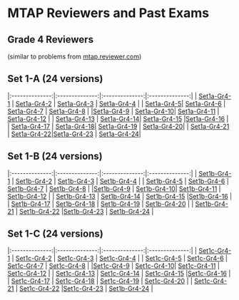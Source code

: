 # MTAP Reviewers and Past Exams
## Grade 4 Reviewers
(similar to problems from [mtap.reviewer.com](http://mtapreviewer.com/2014/02/27/grade-4-mtap-sample-problem-set-1/))


## Set 1-A (24 versions)

|:--------------:|:--------------:|:--------------:|:--------------:|
| [Set1a-Gr4-1](https://justineuro.github.io/mtap/gr4-1/mtapGr4RevSet1-2017-11-23-1.html) | [Set1a-Gr4-2](https://justineuro.github.io/mtap/gr4-1/mtapGr4RevSet1-2017-11-23-2.html) | [Set1a-Gr4-3](https://justineuro.github.io/mtap/gr4-1/mtapGr4RevSet1-2017-11-23-3.html) | [Set1a-Gr4-4](https://justineuro.github.io/mtap/gr4-1/mtapGr4RevSet1-2017-11-23-4.html) |
| [Set1a-Gr4-5](https://justineuro.github.io/mtap/gr4-1/mtapGr4RevSet1-2017-11-23-5.html)| [Set1a-Gr4-6](https://justineuro.github.io/mtap/gr4-1/mtapGr4RevSet1-2017-11-23-6.html)  | [Set1a-Gr4-7](https://justineuro.github.io/mtap/gr4-1/mtapGr4RevSet1-2017-11-23-7.html) | [Set1a-Gr4-8](https://justineuro.github.io/mtap/gr4-1/mtapGr4RevSet1-2017-11-23-8.html) |
|[Set1a-Gr4-9](https://justineuro.github.io/mtap/gr4-1/mtapGr4RevSet1-2017-11-23-9.html) | [Set1a-Gr4-10](https://justineuro.github.io/mtap/gr4-1/mtapGr4RevSet1-2017-11-23-10.html)| [Set1a-Gr4-11](https://justineuro.github.io/mtap/gr4-1/mtapGr4RevSet1-2017-11-23-11.html)  | [Set1a-Gr4-12](https://justineuro.github.io/mtap/gr4-1/mtapGr4RevSet1-2017-11-23-12.html) |
| [Set1a-Gr4-13](https://justineuro.github.io/mtap/gr4-1/mtapGr4RevSet1-2017-11-23-13.html) | [Set1a-Gr4-14](https://justineuro.github.io/mtap/gr4-1/mtapGr4RevSet1-2017-11-23-14.html)| [Set1a-Gr4-15](https://justineuro.github.io/mtap/gr4-1/mtapGr4RevSet1-2017-11-23-15.html) |[Set1a-Gr4-16](https://justineuro.github.io/mtap/gr4-1/mtapGr4RevSet1-2017-11-23-16.html) | 
| [Set1a-Gr4-17](https://justineuro.github.io/mtap/gr4-1/mtapGr4RevSet1-2017-11-23-17.html) | [Set1a-Gr4-18](https://justineuro.github.io/mtap/gr4-1/mtapGr4RevSet1-2017-11-23-18.html)| [Set1a-Gr4-19](https://justineuro.github.io/mtap/gr4-1/mtapGr4RevSet1-2017-11-23-19.html) | [Set1a-Gr4-20](https://justineuro.github.io/mtap/gr4-1/mtapGr4RevSet1-2017-11-23-20.html)| 
| [Set1a-Gr4-21](https://justineuro.github.io/mtap/gr4-1/mtapGr4RevSet1-2017-11-23-21.html) | [Set1a-Gr4-22](https://justineuro.github.io/mtap/gr4-1/mtapGr4RevSet1-2017-11-23-22.html)|[Set1a-Gr4-23](https://justineuro.github.io/mtap/gr4-1/mtapGr4RevSet1-2017-11-23-23.html) | 
[Set1a-Gr4-24](https://justineuro.github.io/mtap/gr4-1/mtapGr4RevSet1-2017-11-23-24.html)|



## Set 1-B (24 versions)

|:--------------:|:--------------:|:--------------:|:--------------:|
| [Set1b-Gr4-1](https://justineuro.github.io/mtap/gr4-2/mtapGr4RevSet1-2017-11-24-1.html) | [Set1b-Gr4-2](https://justineuro.github.io/mtap/gr4-2/mtapGr4RevSet1-2017-11-24-2.html) | [Set1b-Gr4-3](https://justineuro.github.io/mtap/gr4-2/mtapGr4RevSet1-2017-11-24-3.html) | [Set1b-Gr4-4](https://justineuro.github.io/mtap/gr4-2/mtapGr4RevSet1-2017-11-24-4.html) | 
| [Set1b-Gr4-5](https://justineuro.github.io/mtap/gr4-2/mtapGr4RevSet1-2017-11-24-5.html) | [Set1b-Gr4-6](https://justineuro.github.io/mtap/gr4-2/mtapGr4RevSet1-2017-11-24-6.html) | [Set1b-Gr4-7](https://justineuro.github.io/mtap/gr4-2/mtapGr4RevSet1-2017-11-24-7.html) | [Set1b-Gr4-8](https://justineuro.github.io/mtap/gr4-2/mtapGr4RevSet1-2017-11-24-8.html) |
|[Set1b-Gr4-9](https://justineuro.github.io/mtap/gr4-2/mtapGr4RevSet1-2017-11-24-9.html) | [Set1b-Gr4-10](https://justineuro.github.io/mtap/gr4-2/mtapGr4RevSet1-2017-11-24-10.html)| [Set1b-Gr4-11](https://justineuro.github.io/mtap/gr4-2/mtapGr4RevSet1-2017-11-24-11.html) | [Set1b-Gr4-12](https://justineuro.github.io/mtap/gr4-2/mtapGr4RevSet1-2017-11-24-12.html) | 
| [Set1b-Gr4-13](https://justineuro.github.io/mtap/gr4-2/mtapGr4RevSet1-2017-11-24-13.html) | [Set1b-Gr4-14](https://justineuro.github.io/mtap/gr4-2/mtapGr4RevSet1-2017-11-24-14.html) | [Set1b-Gr4-15](https://justineuro.github.io/mtap/gr4-2/mtapGr4RevSet1-2017-11-24-15.html) |[Set1b-Gr4-16](https://justineuro.github.io/mtap/gr4-2/mtapGr4RevSet1-2017-11-24-16.html) | 
| [Set1b-Gr4-17](https://justineuro.github.io/mtap/gr4-2/mtapGr4RevSet1-2017-11-24-17.html) | [Set1b-Gr4-18](https://justineuro.github.io/mtap/gr4-2/mtapGr4RevSet1-2017-11-24-18.html) | [Set1b-Gr4-19](https://justineuro.github.io/mtap/gr4-2/mtapGr4RevSet1-2017-11-24-19.html) | [Set1b-Gr4-20](https://justineuro.github.io/mtap/gr4-2/mtapGr4RevSet1-2017-11-24-20.html) | 
| [Set1b-Gr4-21](https://justineuro.github.io/mtap/gr4-2/mtapGr4RevSet1-2017-11-24-21.html) | [Set1b-Gr4-22](https://justineuro.github.io/mtap/gr4-2/mtapGr4RevSet1-2017-11-24-22.html) |[Set1b-Gr4-23](https://justineuro.github.io/mtap/gr4-2/mtapGr4RevSet1-2017-11-24-23.html) |
[Set1b-Gr4-24](https://justineuro.github.io/mtap/gr4-2/mtapGr4RevSet1-2017-11-24-24.html) |


## Set 1-C (24 versions)

|:--------------:|:--------------:|:--------------:|:--------------:|
| [Set1c-Gr4-1](https://justineuro.github.io/mtap/gr4-3/mtapGr4RevSet1-2017-11-24-1.html) | [Set1c-Gr4-2](https://justineuro.github.io/mtap/gr4-3/mtapGr4RevSet1-2017-11-24-2.html) | [Set1c-Gr4-3](https://justineuro.github.io/mtap/gr4-3/mtapGr4RevSet1-2017-11-24-3.html) | [Set1c-Gr4-4](https://justineuro.github.io/mtap/gr4-3/mtapGr4RevSet1-2017-11-24-4.html) | 
| [Set1c-Gr4-5](https://justineuro.github.io/mtap/gr4-3/mtapGr4RevSet1-2017-11-24-5.html) | [Set1c-Gr4-6](https://justineuro.github.io/mtap/gr4-3/mtapGr4RevSet1-2017-11-24-6.html) | [Set1c-Gr4-7](https://justineuro.github.io/mtap/gr4-3/mtapGr4RevSet1-2017-11-24-7.html) | [Set1c-Gr4-8](https://justineuro.github.io/mtap/gr4-3/mtapGr4RevSet1-2017-11-24-8.html) |
|[Set1c-Gr4-9](https://justineuro.github.io/mtap/gr4-3/mtapGr4RevSet1-2017-11-24-9.html) | [Set1c-Gr4-10](https://justineuro.github.io/mtap/gr4-3/mtapGr4RevSet1-2017-11-24-10.html)| [Set1c-Gr4-11](https://justineuro.github.io/mtap/gr4-3/mtapGr4RevSet1-2017-11-24-11.html) | [Set1c-Gr4-12](https://justineuro.github.io/mtap/gr4-3/mtapGr4RevSet1-2017-11-24-12.html) | 
| [Set1c-Gr4-13](https://justineuro.github.io/mtap/gr4-3/mtapGr4RevSet1-2017-11-24-13.html) | [Set1c-Gr4-14](https://justineuro.github.io/mtap/gr4-3/mtapGr4RevSet1-2017-11-24-14.html) | [Set1c-Gr4-15](https://justineuro.github.io/mtap/gr4-3/mtapGr4RevSet1-2017-11-24-15.html) |[Set1c-Gr4-16](https://justineuro.github.io/mtap/gr4-3/mtapGr4RevSet1-2017-11-24-16.html) | 
| [Set1c-Gr4-17](https://justineuro.github.io/mtap/gr4-3/mtapGr4RevSet1-2017-11-24-17.html) | [Set1c-Gr4-18](https://justineuro.github.io/mtap/gr4-3/mtapGr4RevSet1-2017-11-24-18.html) | [Set1c-Gr4-19](https://justineuro.github.io/mtap/gr4-3/mtapGr4RevSet1-2017-11-24-19.html) | [Set1c-Gr4-20](https://justineuro.github.io/mtap/gr4-3/mtapGr4RevSet1-2017-11-24-20.html) | 
| [Set1c-Gr4-21](https://justineuro.github.io/mtap/gr4-3/mtapGr4RevSet1-2017-11-24-21.html) | [Set1c-Gr4-22](https://justineuro.github.io/mtap/gr4-3/mtapGr4RevSet1-2017-11-24-22.html) |[Set1c-Gr4-23](https://justineuro.github.io/mtap/gr4-3/mtapGr4RevSet1-2017-11-24-23.html) |
[Set1b-Gr4-24](https://justineuro.github.io/mtap/gr4-3/mtapGr4RevSet1-2017-11-24-24.html) |
